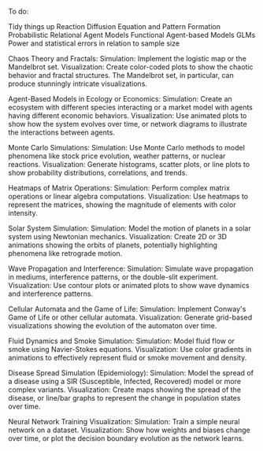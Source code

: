 To do:

Tidy things up
Reaction Diffusion Equation and Pattern Formation
Probabilistic Relational Agent Models
Functional Agent-based Models
GLMs
Power and statistical errors in relation to sample size

Chaos Theory and Fractals:
Simulation: Implement the logistic map or the Mandelbrot set.
Visualization: Create color-coded plots to show the chaotic behavior and fractal structures. The Mandelbrot set, in particular, can produce stunningly intricate visualizations.

Agent-Based Models in Ecology or Economics:
Simulation: Create an ecosystem with different species interacting or a market model with agents having different economic behaviors.
Visualization: Use animated plots to show how the system evolves over time, or network diagrams to illustrate the interactions between agents.

Monte Carlo Simulations:
Simulation: Use Monte Carlo methods to model phenomena like stock price evolution, weather patterns, or nuclear reactions.
Visualization: Generate histograms, scatter plots, or line plots to show probability distributions, correlations, and trends.

Heatmaps of Matrix Operations:
Simulation: Perform complex matrix operations or linear algebra computations.
Visualization: Use heatmaps to represent the matrices, showing the magnitude of elements with color intensity.

Solar System Simulation:
Simulation: Model the motion of planets in a solar system using Newtonian mechanics.
Visualization: Create 2D or 3D animations showing the orbits of planets, potentially highlighting phenomena like retrograde motion.

Wave Propagation and Interference:
Simulation: Simulate wave propagation in mediums, interference patterns, or the double-slit experiment.
Visualization: Use contour plots or animated plots to show wave dynamics and interference patterns.

Cellular Automata and the Game of Life:
Simulation: Implement Conway's Game of Life or other cellular automata.
Visualization: Generate grid-based visualizations showing the evolution of the automaton over time.

Fluid Dynamics and Smoke Simulation:
Simulation: Model fluid flow or smoke using Navier-Stokes equations.
Visualization: Use color gradients in animations to effectively represent fluid or smoke movement and density.

Disease Spread Simulation (Epidemiology):
Simulation: Model the spread of a disease using a SIR (Susceptible, Infected, Recovered) model or more complex variants.
Visualization: Create maps showing the spread of the disease, or line/bar graphs to represent the change in population states over time.

Neural Network Training Visualization:
Simulation: Train a simple neural network on a dataset.
Visualization: Show how weights and biases change over time, or plot the decision boundary evolution as the network learns.
